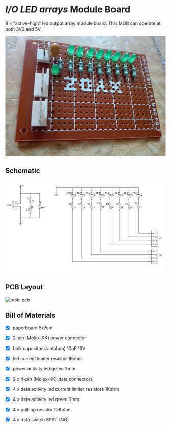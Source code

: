 # *I/O LED arrays* Module Board
8 x "active-high" led output array module board.
This MOB can operate at both 3V3 and 5V.

![mob-built](mob-io-array-led-8x_built.jpg)


## Schematic
![mob-schematic](mob-io-array-led-8x_sch.jpg)


## PCB Layout
![mob-pcb](mob-io-array-led-8x_pcb.jpg)


## Bill of Materials
- [x] paperboard 5x7cm
- [x] 2-pin (Molex-KK) power connector
- [x] bulk capacitor (tantalum) 10uF 16V
- [x] led current limiter resistor 1Kohm
- [x] power activity led green 3mm

- [x] 2 x 4-pin (Molex-KK) data connectors
- [x] 4 x data activity led current limiter resistors 1Kohm
- [x] 4 x data activity led green 3mm
- [x] 4 x pull-up resistor 10Kohm
- [x] 4 x data switch SPST (NO)